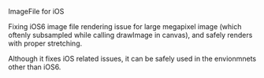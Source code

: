 ImageFile for iOS

Fixing iOS6 image file rendering issue for large megapixel image (which oftenly subsampled while calling drawImage in canvas), and safely renders with proper stretching.

Although it fixes iOS related issues, it can be safely used in the envionmnets other than iOS6.



